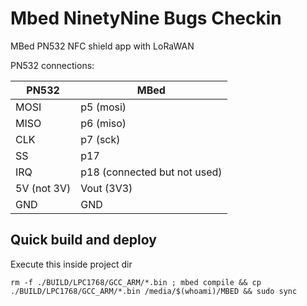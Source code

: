 # Mbed NinetyNine Bugs Checkin

MBed PN532 NFC shield app with LoRaWAN

PN532 connections:

| PN532 | MBed |
|-------|------|
|MOSI | p5 (mosi)|
|MISO | p6 (miso)|
|CLK | p7 (sck)|
|SS | p17 |
|IRQ | p18 (connected but not used) |
|5V (not 3V) | Vout (3V3) |
| GND | GND |

## Quick build and deploy

Execute this inside project dir

```shell
rm -f ./BUILD/LPC1768/GCC_ARM/*.bin ; mbed compile && cp ./BUILD/LPC1768/GCC_ARM/*.bin /media/$(whoami)/MBED && sudo sync
```
